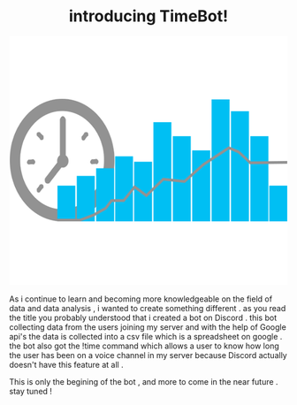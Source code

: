 <h1 align="center">introducing TimeBot!</h1>




<p align="center">
  <img width="600" height="450" src="pngwing.com.png">
</p>



As i continue to learn and becoming more knowledgeable on the field of data and data analysis , i wanted to create something different . 
as you read the title you probably understood that i created a bot on Discord . 
this bot collecting data from the users joining my server and with the help of Google api's the data is collected into a csv file which is a spreadsheet on google . 
the bot also got the !time command which allows a user to know how long the user has been on a voice channel in my server because Discord actually doesn't have this feature at all . 

This is only the begining of the bot , and more to come in the near future . stay tuned ! 
